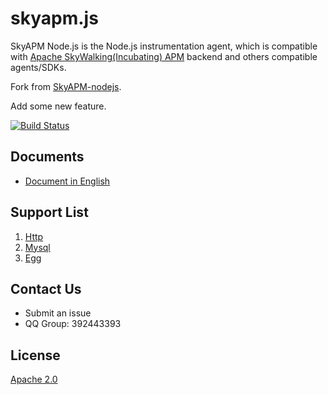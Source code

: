 # skyapm.js

SkyAPM Node.js is the Node.js instrumentation agent, which is compatible with [Apache SkyWalking(Incubating) APM](https://github.com/apache/incubator-skywalking) backend and others compatible agents/SDKs.

Fork from [SkyAPM-nodejs](https://github.com/SkyAPM/SkyAPM-nodejs).

Add some new feature.

[![Build Status](https://travis-ci.org/zouyx/skyapm.js.svg?branch=master)](https://travis-ci.org/zouyx/skyapm.js)

## Documents
* [Document in English](../docs/README.md)

## Support List
1. [Http](https://nodejs.org/api/http.html)
2. [Mysql](https://github.com/mysqljs/mysql)
3. [Egg](https://github.com/eggjs/egg)

## Contact Us
* Submit an issue
* QQ Group: 392443393

## License
[Apache 2.0](LICENSE.md)
